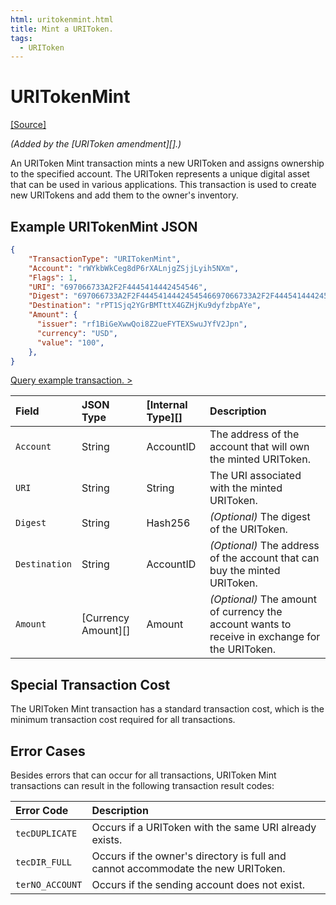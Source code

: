 ```yaml
---
html: uritokenmint.html
title: Mint a URIToken.
tags:
  - URIToken
---
```


# URITokenMint

[[Source]](https://github.com/ripple/rippled/blob/develop/src/ripple/app/tx/impl/URIToken.cpp "Source")

_(Added by the [URIToken amendment][].)_

An URIToken Mint transaction mints a new URIToken and assigns ownership to the specified account. The URIToken represents a unique digital asset that can be used in various applications. This transaction is used to create new URITokens and add them to the owner's inventory.

## Example URITokenMint JSON

```json
{
    "TransactionType": "URITokenMint",
    "Account": "rWYkbWkCeg8dP6rXALnjgZSjjLyih5NXm",
    "Flags": 1,
    "URI": "697066733A2F2F4445414442454546",
    "Digest": "697066733A2F2F4445414442454546697066733A2F2F44454144424545467878",
    "Destination": "rPT1Sjq2YGrBMTttX4GZHjKu9dyfzbpAYe",
    "Amount": {
      "issuer": "rf1BiGeXwwQoi8Z2ueFYTEXSwuJYfV2Jpn",
      "currency": "USD",
      "value": "100",
    },
}
```

[Query example transaction. >](websocket-api-tool.html?server=wss%3A%2F%2Fxrplcluster.com%2F&req=%7B%22id%22%3A%22example_URITokenMint%22%2C%22command%22%3A%22tx%22%2C%22transaction%22%3A%221AF19BF9717DA0B05A3BFC5007873E7743BA54C0311CCCCC60776AAEAC5C4635%22%2C%22binary%22%3Afalse%7D)

| Field           | JSON Type            | [Internal Type][]    | Description                  |
|:----------------|:---------------------|:---------------------|:-----------------------------|
| `Account`       | String               | AccountID            | The address of the account that will own the minted URIToken. |
| `URI`           | String               | String               | The URI associated with the minted URIToken. |
| `Digest`        | String               | Hash256              | _(Optional)_ The digest of the URIToken. |
| `Destination`   | String               | AccountID            | _(Optional)_ The address of the account that can buy the minted URIToken. |
| `Amount`        | [Currency Amount][]  | Amount               | _(Optional)_ The amount of currency the account wants to receive in exchange for the URIToken. |

## Special Transaction Cost

The URIToken Mint transaction has a standard transaction cost, which is the minimum transaction cost required for all transactions.

## Error Cases

Besides errors that can occur for all transactions, URIToken Mint transactions can result in the following transaction result codes:

| Error Code | Description |
|:-----------|:------------|
| `tecDUPLICATE` | Occurs if a URIToken with the same URI already exists. |
| `tecDIR_FULL` | Occurs if the owner's directory is full and cannot accommodate the new URIToken. |
| `terNO_ACCOUNT` | Occurs if the sending account does not exist. |
